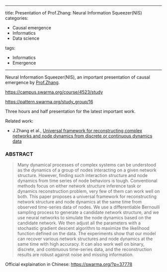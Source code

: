 
---
title: Presentation of Prof.Zhang: Neural Information Squeezer(NIS)
categories:
 - Causal emergence
 - Informatics
 - Data science

tags:
 - Informatics
 - Emergence
---

Neural Information Squeezer(NIS), an important presentation of causal emergence by [Prof.Zhang](Https://jake.swarma.org).

https://campus.swarma.org/course/4523/study

https://pattern.swarma.org/study_group/16

<!--more-->

Three hours and half presentation for the latest important work.

Related work:
- J.Zhang et al., [Universal framework for reconstructing complex networks and node dynamics from discrete or continuous dynamics data](https://journals.aps.org/pre/abstract/10.1103/PhysRevE.106.034315)

### ABSTRACT
> Many dynamical processes of complex systems can be understood as the dynamics of a group of nodes interacting on a given network structure. However, finding such interaction structure and node dynamics from time series of node behaviors is tough. Conventional methods focus on either network structure inference task or dynamics reconstruction problem, very few of them can work well on both. This paper proposes a universal framework for reconstructing network structure and node dynamics at the same time from observed time-series data of nodes. We use a differentiable Bernoulli sampling process to generate a candidate network structure, and we use neural networks to simulate the node dynamics based on the candidate network. We then adjust all the parameters with a stochastic gradient descent algorithm to maximize the likelihood function defined on the data. The experiments show that our model can recover various network structures and node dynamics at the same time with high accuracy. It can also work well on binary, discrete, and continuous time-series data, and the reconstruction results are robust against noise and missing information.

Official explaination in Chinese: https://swarma.org/?p=37778

